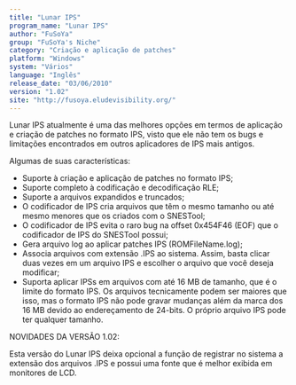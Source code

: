 ```yaml
---
title: "Lunar IPS"
program_name: "Lunar IPS"
author: "FuSoYa"
group: "FuSoYa's Niche"
category: "Criação e aplicação de patches"
platform: "Windows"
system: "Vários"
language: "Inglês"
release_date: "03/06/2010"
version: "1.02"
site: "http://fusoya.eludevisibility.org/"
---
```

Lunar IPS atualmente é uma das melhores opções em termos de aplicação e criação de patches no formato IPS, visto que ele não tem os bugs e limitações encontrados em outros aplicadores de IPS mais antigos.

Algumas de suas características:

- Suporte à criação e aplicação de patches no formato IPS;
- Suporte completo à codificação e decodificação RLE;
- Suporte a arquivos expandidos e truncados;
- O codificador de IPS cria arquivos que têm o mesmo tamanho ou até mesmo menores que os criados com o SNESTool;
- O codificador de IPS evita o raro bug na offset 0x454F46 (EOF) que o codificador de IPS do SNESTool possui;
- Gera arquivo log ao aplicar patches IPS (ROMFileName.log);
- Associa arquivos com extensão .IPS ao sistema. Assim, basta clicar duas vezes em um arquivo IPS e escolher o arquivo que você deseja modificar;
- Suporta aplicar IPSs em arquivos com até 16 MB de tamanho, que é o limite do formato IPS. Os arquivos tecnicamente podem ser maiores que isso, mas o formato IPS não pode gravar mudanças além da marca dos 16 MB devido ao endereçamento de 24-bits. O próprio arquivo IPS pode ter qualquer tamanho.

NOVIDADES DA VERSÃO 1.02:

Esta versão do Lunar IPS deixa opcional a função de registrar no sistema a extensão dos arquivos .IPS e possui uma fonte que é melhor exibida em monitores de LCD.
